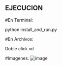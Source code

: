 ## EJECUCION

#En Terminal: 

python install_and_run.py

#En Archivos:

Doble click xd

#Imagenes:
![image](https://github.com/user-attachments/assets/bb1fe839-9ee9-461e-a6f0-57381b49d500)

